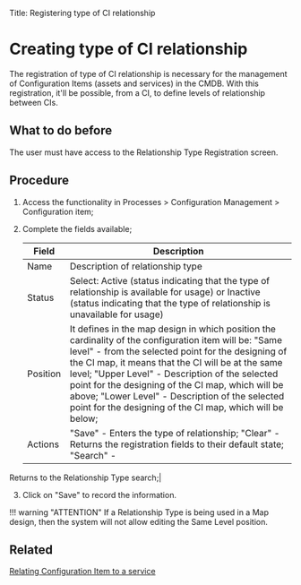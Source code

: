 Title: Registering type of CI relationship

# Creating type of CI relationship

The registration of type of CI relationship is necessary for the management of Configuration Items (assets and services) in the CMDB. 
With this registration, it'll be possible, from a CI, to define levels of relationship between CIs.

## What to do before
The user must have access to the Relationship Type Registration screen.

## Procedure

1. Access the functionality in Processes > Configuration Management > Configuration item;

2. Complete the fields available;

    | Field | Description |
    |-------|-----------|
    | Name | Description of relationship type|
    | Status | Select: Active (status indicating that the type of relationship is available for usage) or Inactive  (status indicating that the type of relationship is unavailable for usage)|
    | Position | It defines in the map design in which position the cardinality of the configuration item will be: "Same level" - from  the selected point for the designing of the CI map, it means that the CI will be at the same level; "Upper Level" - Description of the selected point for the designing of the CI map, which will be above; "Lower Level" - Description of the selected point for the designing of the CI map, which will be below;|
    | Actions | "Save" - Enters the type of relationship; "Clear" - Returns the registration fields to their default state; "Search" - 
Returns to the Relationship Type search;|

3. Click on "Save" to record the information.

!!! warning "ATTENTION"
    If a Relationship Type is being used in a Map design, then the system will not allow editing the Same Level position.

## Related

[Relating Configuration Item to a service][1]

[1]:/en-us/citsmart-platform-8/processes/configuration/use/create-ic-relationship.html
